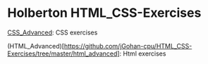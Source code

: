 # Holberton HTML_CSS-Exercises

[CSS_Advanced](https://github.com/jGohan-cpu/HTML_CSS-Exercises/tree/master/CSS_advanced): CSS exercises

(HTML_Advanced)[https://github.com/jGohan-cpu/HTML_CSS-Exercises/tree/master/html_advanced]: Html exercises
